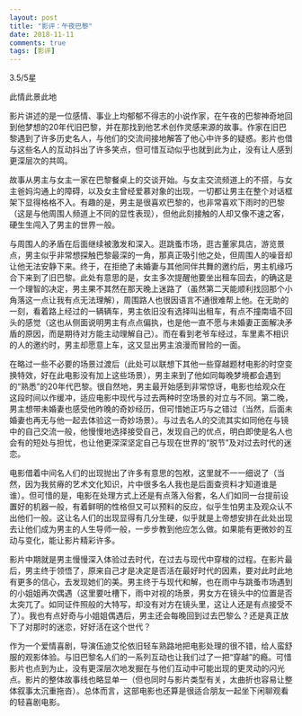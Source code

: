 ```yaml
---
layout: post
title: "影评：午夜巴黎"
date: 2018-11-11
comments: true
tags: [影评]
---
```


3.5/5星

此情此景此地

影片讲述的是一位感情、事业上均郁郁不得志的小说作家，在午夜的巴黎神奇地回到他梦想的20年代旧巴黎，并在那找到他艺术创作灵感来源的故事。作家在旧巴黎遇到了许多历史名人，与他们的交流间接地解答了他心中许多的疑惑。影片也借与这些名人的互动抖出了许多笑点，但可惜互动似乎也就到此为止，没有让人感到更深层次的共鸣。

故事从男主与女主一家在巴黎餐桌上的交谈开始。与女主交流频道上的不搭，与女主爸妈沟通上的障碍，以及女主曾经爱慕对象的出现，一切都让男主在整个对话框架下显得格格不入。有趣的是，男主是很喜欢巴黎的，也非常喜欢下雨时的巴黎（这是与他周围人频道上不同的显性表现），但他此刻接触的人却又像不速之客，硬生生闯入了男主的世界一般。

与周围人的矛盾在后面继续被激发和深入。逛跳蚤市场，逛古董家具店，游览景点，男主似乎非常想探触巴黎最深的一角，那真正吸引他之处，但周围人的噪音却让他无法安静下来。终于，在拒绝了未婚妻与其他同伴共舞的邀约后，男主机缘巧合下来到了旧巴黎。此处有意思的是，女主多次提醒他要坐出租车回去，的确这是一个理智的决定，男主果不其然在那天晚上迷路了（虽然第二天能顺利找回那个小角落这一点让我有点无法理解），周围路人也很因语言不通很难帮上他。在无助的一刻，看着路上经过的一辆辆车，男主依旧没有选择叫出租车，有点不撞南墙不回头的感觉（这也从侧面说明男主有点点偏执，也是他一直不愿与未婚妻正面解决矛盾的原因，而是期待对方能主动理解自己）。而在看到老爷车经过，车里素不相识的人的邀约时，男主却愿意上车，这又显出男主浪漫而冒险的一面。

在略过一些不必要的场景过渡后（此处可以联想下其他一些穿越题材电影的时空变换特效，好在此电影没有加上这些场景），男主来到了他如同每晚梦境都会遇到的“熟悉”的20年代巴黎。很自然地，男主最开始感到非常惊讶，电影也给观众在这段时间以作缓冲，适应电影中现代与过去两种时空场景的对立与不同。第二晚，男主想带未婚妻也感受他昨晚的奇妙经历，但可惜她正巧与之错过（当然，后面未婚妻也再无与他一起去体验这一奇妙场景）。与过去名人的交流其实如同他在与镜中的自己交流一般，他慢慢地选择接受自己，发现自己的优点，明白即使是名人也会有的短处与担忧，也让他更深深坚定自己与现在世界的“脱节”及对过去时代的迷恋。

电影借着中间名人们的出现抛出了许多有意思的包袱，这里就不一一细说了（当然，因为我贫瘠的艺术文化知识，片中很多名人我也是后面查资料才知道谁是谁）。但可惜的是，电影在处理方式上还是有点落入俗套，名人们如同一台提前设置好的机器一般，有着鲜明的性格但又可以预料的反应，似乎生怕男主及观众认不出他们一般。这让名人们的出现显得有几分生硬，似乎就是上帝想安排在此处出现去让他们成为男主的人生导师一般，一步步教到他应怎么做。如果能有更微妙的互动与变化，能让影片精彩许多。

影片中期就是男主慢慢深入体验过去时代，在过去与现代中穿梭的过程。在影片最后，男主终于领悟了，原来自己才是决定是否活在最好时代的因素，要对此时此地有更多的信心，去发现她们的美。男主终于与现代和解，也在雨中与跳蚤市场遇到的小姐姐再次偶遇（这里要吐槽下，雨中对视的场景，男女方在镜头中的位置是否太突兀了。如同证件照般的大特写，却没有对方在镜头里，这让人还是有点接受不了）。我也有点好奇与小姐姐偶遇后，男主还会每晚回到过去巴黎么？还是真正放下了对那时的迷恋，好好活在这个世代？

作为一个爱情喜剧，导演伍迪艾伦依旧轻车熟路地把电影处理的很不错，给人蛮舒服的观影体验。与旧巴黎名人们的一系列互动也让我们过了一把“穿越”的瘾。可惜影片也点到为止，没有更深层次地发掘在与他们互动中可能出现的更灵动的闪光点。影片的整体故事线也略显单一（但也同时与影片类型有关，太曲折也容易让整体叙事太沉重拖沓）。总体而言，这部电影也还算是很适合朋友一起坐下闲聊观看的轻喜剧电影。